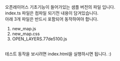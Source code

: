 오픈레이어스 기초기능이 들어가있는 샘플 버전의 파일 입니다.<br>
index.ts 파일은 컴파일 되기전 내용이 담겨있습니다.<br>
아래 3개 파일은 반드시 포함되어 동작하여야 합니다.<br>
1. new_map.js <br>
2. new_map.css<br>
3. OPEN_LAYERS.77de5100.js<br>
<br>
테스트 동작을 보시려면 index.html을 실행하시면 됩니다. :)
